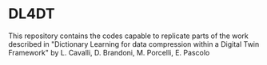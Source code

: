 # DL4DT
This repository contains the codes capable to replicate parts of the work described in "Dictionary Learning for data compression within a Digital Twin Framework" by L. Cavalli, D. Brandoni, M. Porcelli, E. Pascolo
